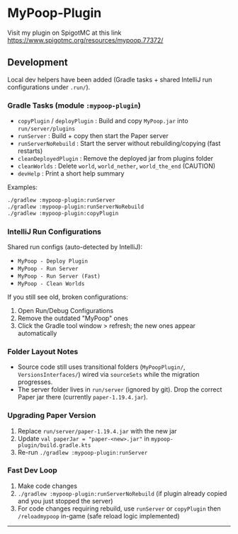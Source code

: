 # MyPoop-Plugin

Visit my plugin on SpigotMC at this link
https://www.spigotmc.org/resources/mypoop.77372/

## Development

Local dev helpers have been added (Gradle tasks + shared IntelliJ run configurations under `.run/`).

### Gradle Tasks (module `:mypoop-plugin`)
- `copyPlugin` / `deployPlugin` : Build and copy `MyPoop.jar` into `run/server/plugins`
- `runServer` : Build + copy then start the Paper server
- `runServerNoRebuild` : Start the server without rebuilding/copying (fast restarts)
- `cleanDeployedPlugin` : Remove the deployed jar from plugins folder
- `cleanWorlds` : Delete `world`, `world_nether`, `world_the_end` (CAUTION)
- `devHelp` : Print a short help summary

Examples:
```bash
./gradlew :mypoop-plugin:runServer
./gradlew :mypoop-plugin:runServerNoRebuild
./gradlew :mypoop-plugin:copyPlugin
```

### IntelliJ Run Configurations
Shared run configs (auto-detected by IntelliJ):
- `MyPoop - Deploy Plugin`
- `MyPoop - Run Server`
- `MyPoop - Run Server (Fast)`
- `MyPoop - Clean Worlds`

If you still see old, broken configurations:
1. Open Run/Debug Configurations
2. Remove the outdated "MyPoop" ones
3. Click the Gradle tool window > refresh; the new ones appear automatically

### Folder Layout Notes
- Source code still uses transitional folders (`MyPoopPlugin/`, `VersionsInterfaces/`) wired via `sourceSets` while the migration progresses.
- The server folder lives in `run/server` (ignored by git). Drop the correct Paper jar there (currently `paper-1.19.4.jar`).

### Upgrading Paper Version
1. Replace `run/server/paper-1.19.4.jar` with the new jar
2. Update `val paperJar = "paper-<new>.jar"` in `mypoop-plugin/build.gradle.kts`
3. Re-run `./gradlew :mypoop-plugin:runServer`

### Fast Dev Loop
1. Make code changes
2. `./gradlew :mypoop-plugin:runServerNoRebuild` (if plugin already copied and you just stopped the server)
3. For code changes requiring rebuild, use `runServer` or `copyPlugin` then `/reloadmypoop` in-game (safe reload logic implemented)

---
